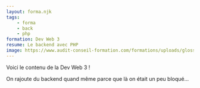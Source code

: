 ```yaml
---
layout: forma.njk
tags:
    - forma
    - back
    - php
formation: Dev Web 3
resume: Le backend avec PHP
image: https://www.audit-conseil-formation.com/formations/uploads/glossaire_image_30.webp
---
```


Voici le contenu de la Dev Web 3 !

On rajoute du backend quand même parce que là on était un peu bloqué...